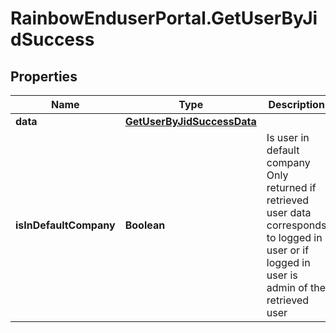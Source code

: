# RainbowEnduserPortal.GetUserByJidSuccess

## Properties

Name | Type | Description | Notes
------------ | ------------- | ------------- | -------------
**data** | [**GetUserByJidSuccessData**](GetUserByJidSuccessData.md) |  | 
**isInDefaultCompany** | **Boolean** | Is user in default company    Only returned if retrieved user data corresponds to logged in user or if logged in user is admin of the retrieved user | 


